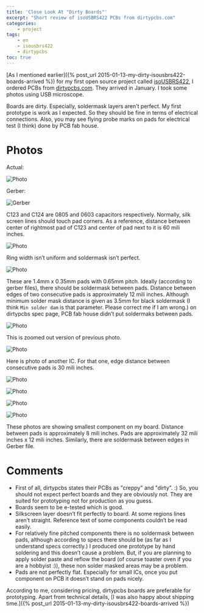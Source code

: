 ```yaml
---
title: 'Close Look At "Dirty Boards"'
excerpt: "Short review of isoUSBRS422 PCBs from dirtypcbs.com"
categories:
    - project
tags:
    - en
    - isousbrs422
    - dirtypcbs
toc: true
---
```


[As I mentioned earlier]({% post_url
2015-01-13-my-dirty-isousbrs422-boards-arrived %}) for my first open source
project called [isoUSBRS422](index.md), I ordered PCBs from
[dirtypcbs.com](https://dirtypcbs.com). They arrived in January. I took some
photos using USB microscope.

Boards are dirty. Especially, soldermask layers aren't perfect. My first
prototype is work as I expected. So they should be fine in terms of electrical
connections. Also, you may see flying probe marks on pads for electrical test (I
think) done by PCB fab house.

# Photos

Actual:

![Photo](/assets/images/blog/15/2015-05-09-isousbrs422_pcb_1.jpg)

Gerber:

![Gerber](/assets/images/blog/15/2015-05-09-isousbrs422_gerber_1.jpg)

C123 and C124 are 0805 and 0603 capacitors respectively. Normally, silk screen
lines should touch pad corners. As a reference, distance between center of
rightmost pad of C123 and center of pad next to it is 60 mili inches.

![Photo](/assets/images/blog/15/2015-05-09-isousbrs422_pcb_2.jpg)

Ring width isn’t uniform and soldermask isn’t perfect.

![Photo](/assets/images/blog/15/2015-05-09-isousbrs422_pcb_3.jpg)

These are 1.4mm x 0.35mm pads with 0.65mm pitch. Ideally (according to gerber
files), there should be soldermask between pads. Distance between edges of two
consecutive pads is approximately 12 mili inches. Although minimum solder mask
distance is given as 3.5mm for black soldermask (I think `Min solder dam` is
that parameter. Please correct me if I am wrong.) on dirtypcbs spec page, PCB
fab house didn’t put soldermaks between pads.

![Photo](/assets/images/blog/15/2015-05-09-isousbrs422_pcb_4.jpg)

This is zoomed out version of previous photo.

![Photo](/assets/images/blog/15/2015-05-09-isousbrs422_pcb_5.jpg)

Here is photo of another IC. For that one, edge distance between consecutive
pads is 30 mili inches.

![Photo](/assets/images/blog/15/2015-05-09-isousbrs422_pcb_6.jpg)

![Photo](/assets/images/blog/15/2015-05-09-isousbrs422_pcb_7.jpg)

![Photo](/assets/images/blog/15/2015-05-09-isousbrs422_pcb_8.jpg)

![Photo](/assets/images/blog/15/2015-05-09-isousbrs422_pcb_9.jpg)

These photos are showing smallest component on my board. Distance between pads
is approximately 8 mili inches. Pads are approximately 32 mili inches x 12 mili
inches. Similarly, there are soldermask between edges in Gerber file.

# Comments

* First of all, dirtypcbs states their PCBs as "creppy" and "dirty". :) So, you
  should not expect perfect boards and they are obviously not. They are suited
  for prototyping not for production as you guess.
* Boards seem to be e-tested which is good.
* Silkscreen layer doesn’t fit perfectly to board. At some regions lines aren’t
  straight. Reference text of some components couldn’t be read easily.
* For relatively fine pitched components there is no soldermask between pads,
  although according to specs there should be (as far as I understand specs
  correctly.) I produced one prototype by hand soldering and this doesn’t cause
  a problem. But, if you are planning to apply solder paste and reflow the board
  (of course toaster oven if you are a hobbyist :)), these non solder masked
  areas may be a problem.
* Pads are not perfectly flat. Especially for small ICs, once you put component
  on PCB it doesn’t stand on pads nicely.

According to me, considering pricing, dirtypcbs boards are preferable for
prototyping. Apart from technical details, [I was also happy about shipping
time.]({% post_url 2015-01-13-my-dirty-isousbrs422-boards-arrived %})

